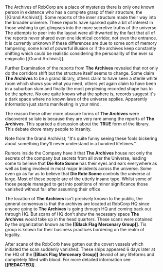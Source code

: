 
The Archives of RobCorp are a place of mysteries there is only one known person in existence who has a complete grasp of their structure, the [[Grand Archivist]].  Some reports of the inner structure made their way into the broader universe. These reports have sparked quite a bit of interest in those wishing to get glimpses into the more secretive truths of the universe. The attempts to peer into the layout were all thwarted by the fact that all of the reports never shared even one identical corridor, not even the entrance. It is currently unknown if these differences are due to some sort of memory tampering, some kind of powerful illusion or if the archives keep constantly shifting which could be realistic  considering the personality of the ever so enigmatic [[Grand Archivist]]. 

Further Examination of the reports from **The Archives** revealed that not only do the corridors shift but the structure itself seems to change. Some claim **The Archives** to be a grand library, others claim to have seen a sterile white room which shows you what you need, others yet again claim to have been in a suburban slum and finally the most perplexing recorded shape has to be the sphere. No one quite knows what the sphere is, records suggest it's a dark space where no known laws of the universe applies. Apparently information just starts manifesting in your mind.

The reason these other more obscure forms of **The Archives** were discovered so late is because they are very rare among the reports of **The Archives**. This sparked a discussion about the **TRUE** form of the library. This debate drove many people to insanity.

Note from the Grand Archivist;
	"It's quite funny seeing these fools bickering about something they'll never understand in a hundred lifetimes." 

Rumors inside the Company have it that **The Archives** house not only the secrets of the company but secrets from all over the Universe, leading some to believe that **Die Rote Sonne** has their eyes and ears everywhere as well as being involved in most major incidents across the universe. Some even go as far as to believe that **Die Rote Sonne** controls the universe at large. Most of these people are of the utterly insane type. Whilst some of those people managed to get into positions of minor significance those vanished without fail after assuming their office. 

The location of **The Archives** isn't precisely known to the public, the general consensus is that the archives are located at RobCorp HQ since anyone going to **The Archives** is going through HQ and coming back out through HQ. But scans of HQ don't show the necessary space **The Archives** would take up in the head quarters.  These scans were obtained by the organization known as the **[[Black Flag Mercenary Group]]**. Tis group is known for their business practices bordering on the realm of legality.

After scans of the RobCorb have gotten out the covert vessels which initiated the scan suddenly vanished. These ships appeared 6 days later at the HQ of the **[[Black Flag Mercenary Group]]** devoid of any lifeforms and completely filled with blood. For more detailed information see **[[REDACTED]]**. 
